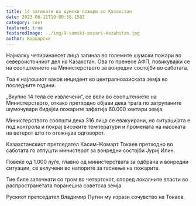 ```yaml
---
title: 14 загинати во шумски пожари во Казахстан
date: 2023-06-11T19:00:38.158Z
category: свет
featured: true
featuredImage: ../img/9-sumski-pozari-kazahstan.jpg
author: Вардарски
---
```

Најмалку четиринаесет лица загинаа во големите шумски пожари во североисточниот дел на Казахстан. Ова го пренесе АФП, повикувајќи се на соопштението на Министерството за вонредни состојби во саботата.

Тоа е најлошиот ваков инцидент во централноазиската земја во последните години.

„Вкупно 14 тела се извлечени“, се вели во соопштението на Министерството, откако претходно објави дека трага по затрупаните шумочувари бидејќи пожарите зафатија 60.000 хектари земја.

Министерството соопшти дека 316 лица се евакуирани, но ситуацијата е под контрола и покрај високите температури и промената на насоката на ветерот што го отежнува одговорот.

Казахстанскиот претседател Касим-Жомарт Токаев претходно во саботата го отпушти министерот за вонредни состојби Јуриј Илин.

Повеќе од 1.000 луѓе, главно од министерствата за одбрана и вонредни ситуации, се вклучени во напорите за гаснење на пожарите.

Тие биле започнати со гром во четвртокот, според локалните власти во распространетата поранешна советска земја.

Рускиот претседател Владимир Путин му изрази сочувство на Токаев.